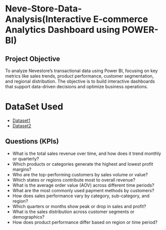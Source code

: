 # Neve-Store-Data-Analysis(Interactive E-commerce Analytics Dashboard using POWER-BI)
## Project Objective
To analyze Nevestore’s transactional data using Power BI, focusing on key metrics like sales trends, product performance, customer segmentation, and regional distribution. The objective is to build interactive dashboards that support data-driven decisions and optimize business operations.

# DataSet Used
- <a href="https://github.com/yashneve5/DATA_ANAYLSIS1_DASHBOARD/blob/main/Details.csv">Dataset1</a>
- <a href="https://github.com/yashneve5/DATA_ANAYLSIS1_DASHBOARD/blob/main/Orders.csv">Dataset2</a>

## Questions (KPIs)
- What is the total sales revenue over time, and how does it trend monthly or quarterly?
- Which products or categories generate the highest and lowest profit margins?
- Who are the top-performing customers by sales volume or value?
- Which states or regions contribute most to overall revenue?
- What is the average order value (AOV) across different time periods?
- What are the most commonly used payment methods by customers?
- How does sales performance vary by category, sub-category, and region?
- Which quarters or months show peak or drop in sales and profit?
- What is the sales distribution across customer segments or demographics?
- How does product performance differ based on region or time period?


